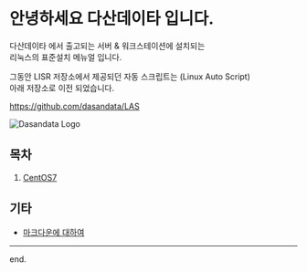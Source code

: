 # 안녕하세요 다산데이타 입니다.  
다산데이타 에서 출고되는 서버 & 워크스테이션에 설치되는  
리눅스의 표준설치 메뉴얼 입니다.  

그동안 LISR 저장소에서 제공되던 자동 스크립트는 (Linux Auto Script)   
아래 저장소로 이전 되었습니다.  

https://github.com/dasandata/LAS


![Dasandata Logo](http://dasandata.co.kr/wp-content/uploads/2019/05/%EB%8B%A4%EC%82%B0%EB%A1%9C%EA%B3%A0_%EC%88%98%EC%A0%951-300x109.jpg)

## 목차

1. [CentOS7][centos7]




## 기타
- [마크다운에 대하여][markdown]
***

end.

[centos7]: CentOS7/Standard_Install_CentOS_7.md  
[ubuntu16]: Ubuntu16/Standard_Install_Ubuntu.md  
[markdown]: makrdown.md
